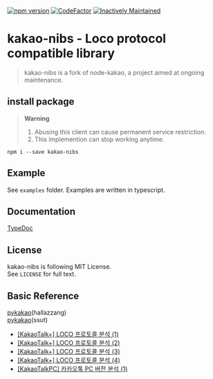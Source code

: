 [![npm version](https://badge.fury.io/js/kakao-nibs.svg)](https://www.npmjs.com/package/kakao-nibs)
[![CodeFactor](https://www.codefactor.io/repository/github/antegral/kakao-nibs/badge)](https://www.codefactor.io/repository/github/antegral/kakao-nibs)
[![Inactively Maintained](https://img.shields.io/badge/Maintenance%20Level-Inactively%20Maintained-yellowgreen.svg)](https://gist.github.com/cheerfulstoic/d107229326a01ff0f333a1d3476e068d)
# kakao-nibs - Loco protocol compatible library
> kakao-nibs is a fork of node-kakao, a project aimed at ongoing maintenance.

## install package

> **Warning**<br>
> 1. Abusing this client can cause permanent service restriction.<br>
> 2. This implemention can stop working anytime.

```
npm i --save kakao-nibs
```

## Example
See `examples` folder. Examples are written in typescript.

## Documentation
[TypeDoc](https://storycraft.github.io/node-kakao/)

## License
kakao-nibs is following MIT License.  
See `LICENSE` for full text.

## Basic Reference
[pykakao](https://github.com/hallazzang/pykakao/)(hallazzang)  
[pykakao](https://github.com/ssut/pykakao)(ssut)
- [[KakaoTalk+] LOCO 프로토콜 분석 (1)](http://www.bpak.org/blog/2012/12/kakaotalk-loco-프로토콜-분석-1/)
- [[KakaoTalk+] LOCO 프로토콜 분석 (2)](http://www.bpak.org/blog/2012/12/kakaotalk-loco-프로토콜-분석-2/)
- [[KakaoTalk+] LOCO 프로토콜 분석 (3)](http://www.bpak.org/blog/2012/12/kakaotalk-loco-프로토콜-분석-3/)
- [[KakaoTalk+] LOCO 프로토콜 분석 (4)](http://www.bpak.org/blog/2012/12/kakaotalk-loco-프로토콜-분석-4/)
- [[KakaoTalkPC] 카카오톡 PC 버전 분석 (1)](https://www.bpak.org/blog/2013/08/kakaotalkpc-카카오톡-pc-버전-분석-1/)
